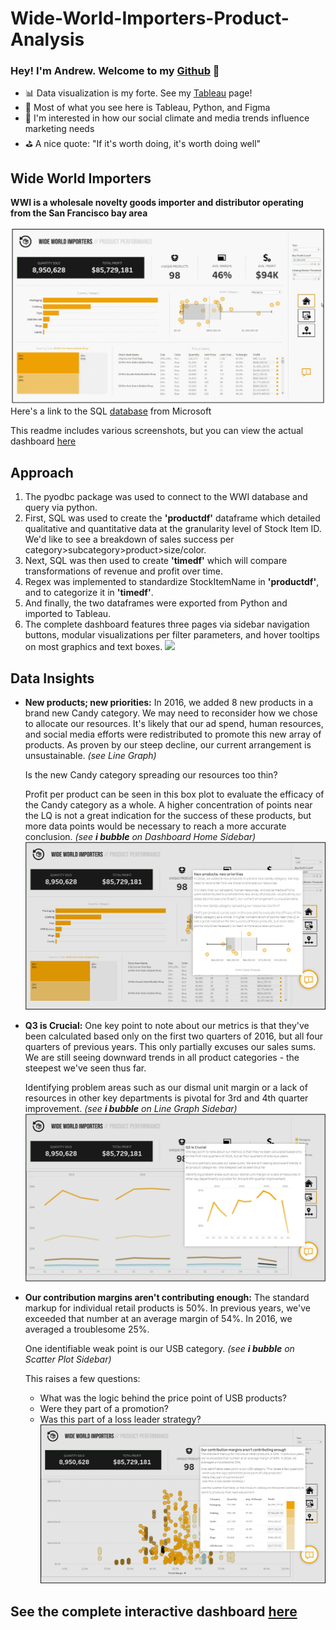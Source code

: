 # Wide-World-Importers-Product-Analysis



### Hey! I'm Andrew. Welcome to my [Github] 👋

- 📊 Data visualization is my forte. See my [Tableau] page! 
- 🚀 Most of what you see here is Tableau, Python, and Figma
- 🧠 I'm interested in how our social climate and media trends influence marketing needs
- ⛳ A nice quote: "If it's worth doing, it's worth doing well"

## Wide World Importers
**WWI is a wholesale novelty goods importer and distributor operating from the San Francisco bay area**
 
 ![](Dashboard_Screenshots/pages_gif.gif)
 Here's a link to the SQL [database] from Microsoft

This readme includes various screenshots, but you can view the actual dashboard [here]


## Approach
1. The pyodbc package was used to connect to the WWI database and query via python. 
2. First, SQL was used to create the **'productdf'** dataframe which detailed qualitative and quantitative data at the granularity level of Stock Item ID. We'd like to see a breakdown of sales success per category>subcategory>product>size/color.
3. Next, SQL was then used to create **'timedf'** which will compare transformations of revenue and profit over time.
4. Regex was implemented to standardize StockItemName in **'productdf'**, and to categorize it in **'timedf'**.
5. And finally, the two dataframes were exported from Python and imported to Tableau. 
6. The complete dashboard features three pages via sidebar navigation buttons, modular visualizations per filter parameters, and hover tooltips on most graphics and text boxes.
![](Dashboard_Screenshots/tooltip_gif.gif)

## Data Insights
- **New products; new priorities:** 
    In 2016, we added 8 new products in a brand new Candy category. We may need to reconsider how we chose to allocate our resources. It's likely that our ad spend, human resources, and social media efforts were redistributed to promote this new array of products. As proven by our steep decline, our current arrangement is unsustainable. *(see Line Graph)*

    Is the new Candy category spreading our resources too thin?

    Profit per product can be seen in this box plot to evaluate the efficacy of the Candy category as a whole. A higher concentration of points near the LQ is not a great indication for the success of these products, but more data points would be necessary to reach a more accurate conclusion. *(see **i bubble** on Dashboard Home Sidebar)*
![](Dashboard_Screenshots/home_with_i_bubble.png)

- **Q3 is Crucial:**
    One key point to note about our metrics is that they've been calculated based only on the first two quarters of 2016, but all four quarters of previous years. This only partially excuses our sales sums. We are still seeing downward trends in all product categories - the steepest we've seen thus far.

    Identifying problem areas such as our dismal unit margin or a lack of resources in other key departments is pivotal for 3rd and 4th quarter improvement. *(see **i bubble** on Line Graph Sidebar)*
![](Dashboard_Screenshots/line_with_i_bubble.png)
- **Our contribution margins aren't contributing enough:**
    The standard markup for individual retail products is 50%. In previous years, we've exceeded that number at an average margin of 54%. In 2016, we averaged a troublesome 25%. 

    One identifiable weak point is our USB category. *(see **i bubble** on Scatter Plot Sidebar)*
    
    This raises a few questions: 
	- What was the logic behind the price point of USB products? 
	- Were they part of a promotion?
	- Was this part of a loss leader strategy?
![](Dashboard_Screenshots/scatter_with_i_bubble.png)
## See the complete interactive dashboard [here]

</details>

[Tableau]: https://public.tableau.com/app/profile/andrew.bruening
[Github]: https://github.com/andrewbruening
[here]: https://public.tableau.com/views/WideWorldImportersProductAnalysis/HomeDash?:language=en-US&publish=yes&:display_count=n&:origin=viz_share_link
[database]: https://docs.microsoft.com/en-us/sql/samples/wide-world-importers-what-is?view=sql-server-ver15